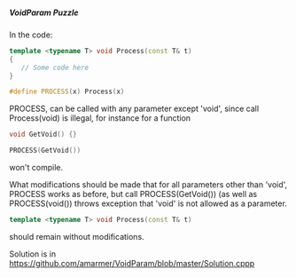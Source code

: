 ##### VoidParam Puzzle

In the code:

```C++
template <typename T> void Process(const T& t) 
{ 
   // Some code here 
} 

#define PROCESS(x) Process(x)
```

PROCESS, can be called with any parameter except 'void', since call Process(void) is illegal,
for instance for a function

```C++
void GetVoid() {}

PROCESS(GetVoid())
```

won't compile.

What modifications should be made that for all parameters other than 'void', PROCESS works as before,
but call PROCESS(GetVoid()) (as well as PROCESS(void()) throws exception that 'void' is not allowed as a parameter.
```C++ 
template <typename T> void Process(const T& t) 
``` 
should remain without modifications.

Solution is in https://github.com/amarmer/VoidParam/blob/master/Solution.cppp
